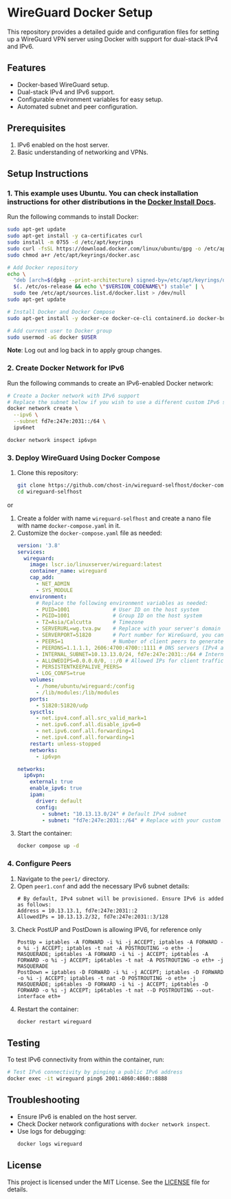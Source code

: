 # WireGuard Docker Setup

This repository provides a detailed guide and configuration files for setting up a WireGuard VPN server using Docker with support for dual-stack IPv4 and IPv6.

## Features
- Docker-based WireGuard setup.
- Dual-stack IPv4 and IPv6 support.
- Configurable environment variables for easy setup.
- Automated subnet and peer configuration.

## Prerequisites
1. IPv6 enabled on the host server.
2. Basic understanding of networking and VPNs.

## Setup Instructions

### 1. This example uses Ubuntu. You can check installation instructions for other distributions in the [Docker Install Docs](https://docs.docker.com/engine/install/ubuntu/#install-using-the-repository).
Run the following commands to install Docker:
```bash
sudo apt-get update
sudo apt-get install -y ca-certificates curl
sudo install -m 0755 -d /etc/apt/keyrings
sudo curl -fsSL https://download.docker.com/linux/ubuntu/gpg -o /etc/apt/keyrings/docker.asc
sudo chmod a+r /etc/apt/keyrings/docker.asc

# Add Docker repository
echo \
  "deb [arch=$(dpkg --print-architecture) signed-by=/etc/apt/keyrings/docker.asc] https://download.docker.com/linux/ubuntu \
  $(. /etc/os-release && echo \"$VERSION_CODENAME\") stable" | \
  sudo tee /etc/apt/sources.list.d/docker.list > /dev/null
sudo apt-get update

# Install Docker and Docker Compose
sudo apt-get install -y docker-ce docker-ce-cli containerd.io docker-buildx-plugin docker-compose-plugin

# Add current user to Docker group
sudo usermod -aG docker $USER
```
**Note**: Log out and log back in to apply group changes.

### 2. Create Docker Network for IPv6
Run the following commands to create an IPv6-enabled Docker network:
```bash
# Create a Docker network with IPv6 support
# Replace the subnet below if you wish to use a different custom IPv6 subnet
docker network create \
  --ipv6 \
  --subnet fd7e:247e:2031::/64 \
  ipv6net

docker network inspect ip6vpn
```

### 3. Deploy WireGuard Using Docker Compose
1. Clone this repository:
   ```bash
   git clone https://github.com/chost-in/wireguard-selfhost/docker-compose.yaml
   cd wireguard-selfhost
   ```
 or
1. Create a folder with name `wireguard-selfhost` and create a nano file with name `docker-compose.yaml` in it.
2. Customize the `docker-compose.yaml` file as needed:
   ```yaml
   version: '3.8'
   services:
     wireguard:
       image: lscr.io/linuxserver/wireguard:latest
       container_name: wireguard
       cap_add:
         - NET_ADMIN
         - SYS_MODULE
       environment:
         # Replace the following environment variables as needed:
         - PUID=1001              # User ID on the host system
         - PGID=1001              # Group ID on the host system
         - TZ=Asia/Calcutta       # Timezone
         - SERVERURL=wg.tva.pw    # Replace with your server's domain or public IP
         - SERVERPORT=51820       # Port number for WireGuard, you can change if it is already in use 
         - PEERS=1                # Number of client peers to generate
         - PEERDNS=1.1.1.1, 2606:4700:4700::1111 # DNS servers (IPv4 and IPv6 using cloudflare you can change if necessary)
         - INTERNAL_SUBNET=10.13.13.0/24, fd7e:247e:2031::/64 # Internal subnets (IPv4 and IPv6 modify it as you need)
         - ALLOWEDIPS=0.0.0.0/0, ::/0 # Allowed IPs for client traffic
         - PERSISTENTKEEPALIVE_PEERS=
         - LOG_CONFS=true
       volumes:
         - /home/ubuntu/wireguard:/config
         - /lib/modules:/lib/modules
       ports:
         - 51820:51820/udp
       sysctls:
         - net.ipv4.conf.all.src_valid_mark=1
         - net.ipv6.conf.all.disable_ipv6=0
         - net.ipv6.conf.all.forwarding=1
         - net.ipv4.conf.all.forwarding=1
       restart: unless-stopped
       networks:
         - ip6vpn

   networks:
     ip6vpn:
       external: true
       enable_ipv6: true
       ipam:
         driver: default
         config:
           - subnet: "10.13.13.0/24" # Default IPv4 subnet
           - subnet: "fd7e:247e:2031::/64" # Replace with your custom IPv6 subnet
   ```
3. Start the container:
   ```bash
   docker compose up -d
   ```

### 4. Configure Peers
1. Navigate to the `peer1/` directory.
2. Open `peer1.conf` and add the necessary IPv6 subnet details:
   ```
   # By default, IPv4 subnet will be provisioned. Ensure IPv6 is added as follows:
   Address = 10.13.13.1, fd7e:247e:2031::2
   AllowedIPs = 10.13.13.2/32, fd7e:247e:2031::3/128
   ```
3. Check PostUP and PostDown is allowing IPV6, for reference only
   ```
   PostUp = iptables -A FORWARD -i %i -j ACCEPT; iptables -A FORWARD -o %i -j ACCEPT; iptables -t nat -A POSTROUTING -o eth+ -j MASQUERADE; ip6tables -A FORWARD -i %i -j ACCEPT; ip6tables -A FORWARD -o %i -j ACCEPT; ip6tables -t nat -A POSTROUTING -o eth+ -j MASQUERADE
   PostDown = iptables -D FORWARD -i %i -j ACCEPT; iptables -D FORWARD -o %i -j ACCEPT; iptables -t nat -D POSTROUTING -o eth+ -j MASQUERADE; ip6tables -D FORWARD -i %i -j ACCEPT; ip6tables -D FORWARD -o %i -j ACCEPT; ip6tables -t nat --D POSTROUTING --out-interface eth+
   ```
4. Restart the container:
   ```bash
   docker restart wireguard
   ```

## Testing
To test IPv6 connectivity from within the container, run:
```bash
# Test IPv6 connectivity by pinging a public IPv6 address
docker exec -it wireguard ping6 2001:4860:4860::8888
```

## Troubleshooting
- Ensure IPv6 is enabled on the host server.
- Check Docker network configurations with `docker network inspect`.
- Use logs for debugging:
  ```bash
  docker logs wireguard
  ```

## License
This project is licensed under the MIT License. See the [LICENSE](LICENSE) file for details.
